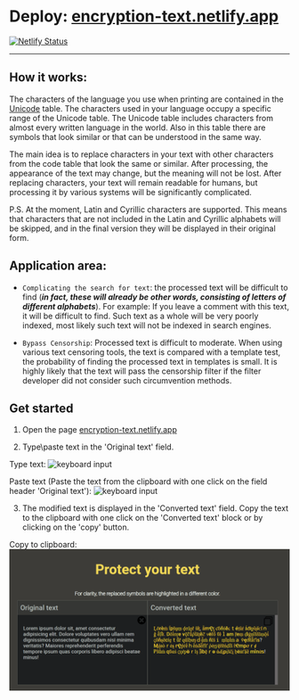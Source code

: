 
# Deploy: [encryption-text.netlify.app](https://encryption-text.netlify.app)
[![Netlify Status](https://api.netlify.com/api/v1/badges/1a99a45f-5275-45bd-a325-b6629916fe7c/deploy-status)](https://app.netlify.com/sites/encryption-text/deploys)


---

<!-- ![alphabet](https://raw.githubusercontent.com/dzmitry-duboyski/encryption-text/dev/src/assets/img/photo_alphabet.jpg) -->



## **How it works:**

The characters of the language you use when printing are contained in the [Unicode](https://en.wikipedia.org/wiki/List_of_Unicode_characters) table. The characters used in your language occupy a specific range of the Unicode table. The Unicode table includes characters from almost every written language in the world. Also in this table there are symbols that look similar or that can be understood in the same way.

The main idea is to replace characters in your text with other characters from the code table that look the same or similar. After processing, the appearance of the text may change, but the meaning will not be lost. After replacing characters, your text will remain readable for humans, but processing it by various systems will be significantly complicated.

P.S. At the moment, Latin and Cyrillic characters are supported. This means that characters that are not included in the Latin and Cyrillic alphabets will be skipped, and in the final version they will be displayed in their original form.



## **Application area:**

* `Complicating the search for text`: the processed text will be difficult to find (***in fact, these will already be other words, consisting of letters of different alphabets***).
For example: If you leave a comment with this text, it will be difficult to find. Such text as a whole will be very poorly indexed, most likely such text will not be indexed in search engines.

* `Bypass Censorship`: Processed text is difficult to moderate. When using various text censoring tools, the text is compared with a template test, the probability of finding the processed text in templates is small. It is highly likely that the text will pass the censorship filter if the filter developer did not consider such circumvention methods.


## **Get started**

1. Open the page [encryption-text.netlify.app](https://encryption-text.netlify.app)

2. Type\paste text in the 'Original text' field.

  Type text:
  ![keyboard input](https://github.com/dzmitry-duboyski/encryption-text/blob/master/src/assets/media-readme.md/gif/keyboard_input.gif)

  Paste text (Paste the text from the clipboard with one click on the field header 'Original text'):
  ![keyboard input](https://github.com/dzmitry-duboyski/encryption-text/blob/master/src/assets/media-readme.md/gif/paste_input.gif)

3. The modified text is displayed in the 'Converted text' field. Copy the text to the clipboard with one click on the 'Converted text' block or by clicking on the 'copy' button.

  Copy to clipboard:
  ![copy to clipboard](https://github.com/dzmitry-duboyski/encryption-text/blob/master/src/assets/media-readme.md/gif/copy_to_clipboard.gif)
